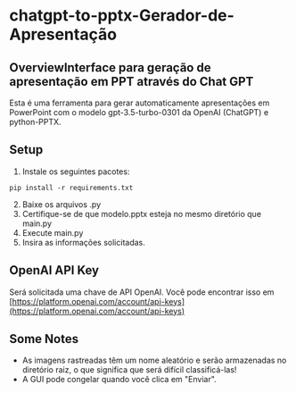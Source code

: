 # chatgpt-to-pptx-Gerador-de-Apresentação
## OverviewInterface para geração de apresentação em PPT através do Chat GPT

Esta é uma ferramenta para gerar automaticamente apresentações em PowerPoint com o modelo gpt-3.5-turbo-0301 da OpenAI (ChatGPT) e python-PPTX.

## Setup

1. Instale os seguintes pacotes:
```
pip install -r requirements.txt
```

2. Baixe os arquivos .py
3. Certifique-se de que modelo.pptx esteja no mesmo diretório que main.py
4. Execute main.py
5. Insira as informações solicitadas.

## OpenAI API Key

Será solicitada uma chave de API OpenAI. Você pode encontrar isso em [https://platform.openai.com/account/api-keys](https://platform.openai.com/account/api-keys)

## Some Notes

- As imagens rastreadas têm um nome aleatório e serão armazenadas no diretório raiz, o que significa que será difícil classificá-las!
- A GUI pode congelar quando você clica em "Enviar".
